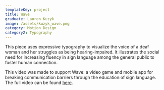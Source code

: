 ```yaml
---
templateKey: project
title: Wave
graduate: Lauren Kuzyk
image: /assets/kuzyk_wave.png
category: Motion Design
category2: Typography
---
```

This piece uses expressive typography to visualize the voice of a deaf woman and her struggles as being hearing-impaired. It illustrates the social need for increasing fluency in sign language among the general public to foster human connection.

This video was made to support Wave: a video game and mobile app for breaking communication barriers through the education of sign language. The full video can be found [here](laurenkuzyk.com/wave).
